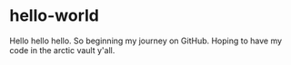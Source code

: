 # hello-world

Hello hello hello. So beginning my journey on GitHub. Hoping to have my code in the arctic vault y'all.
